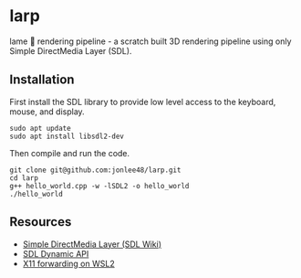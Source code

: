 # larp
lame :speak_no_evil: rendering pipeline - a scratch built 3D rendering pipeline using only Simple DirectMedia Layer (SDL).

## Installation
First install the SDL library to provide low level access to the keyboard, mouse, and display.

```
sudo apt update
sudo apt install libsdl2-dev
```

Then compile and run the code.

```
git clone git@github.com:jonlee48/larp.git
cd larp
g++ hello_world.cpp -w -lSDL2 -o hello_world
./hello_world
```

## Resources
- [Simple DirectMedia Layer (SDL Wiki)](https://wiki.libsdl.org/SDL2/FrontPage)
- [SDL Dynamic API](https://github.com/libsdl-org/SDL/blob/main/docs/README-dynapi.md)
- [X11 forwarding on WSL2](https://stackoverflow.com/questions/61110603/how-to-set-up-working-x11-forwarding-on-wsl2)
